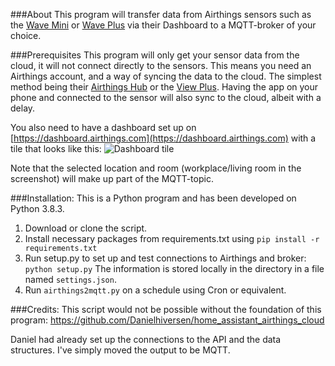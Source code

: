 ###About
This program will transfer data from Airthings sensors such as the [Wave Mini](https://www.airthings.com/en/wave-mini) 
or [Wave Plus](https://www.airthings.com/en/wave-plus) via their Dashboard to a MQTT-broker of your choice.

###Prerequisites
This program will only get your sensor data from the cloud, it will not connect directly to the sensors. This means you need an Airthings account, and a way of syncing the data to the cloud. The simplest method being their [Airthings Hub](https://www.airthings.com/en/hub) or the [View Plus](https://www.airthings.com/en/view-plus). Having the app on your phone and connected to the sensor will also sync to the cloud, albeit with a delay.

You also need to have a dashboard set up on [https://dashboard.airthings.com](https://dashboard.airthings.com) 
with a tile that looks like this:
![Dashboard tile](https://i.imgur.com/glDnnK3.png)

Note that the selected location and room (workplace/living room in the screenshot) will make up part of the MQTT-topic.

###Installation:
This is a Python program and has been developed on Python 3.8.3. 

1. Download or clone the script. 
2. Install necessary packages from requirements.txt using `pip install -r requirements.txt`
3. Run setup.py to set up and test connections to Airthings and broker: `python setup.py` The information is stored locally in the directory in a file named `settings.json`.
4. Run `airthings2mqtt.py` on a schedule using Cron or equivalent.


###Credits:
This script would not be possible without the foundation of this program: https://github.com/Danielhiversen/home_assistant_airthings_cloud

Daniel had already set up the connections to the API and the data structures. I've simply moved the output to be MQTT.